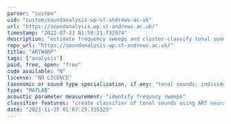 ```yaml
---
parser: "custom"
uid: "custom/soundanalysis-wp-st-andrews-ac-uk"
url: "https://soundanalysis.wp.st-andrews.ac.uk/"
timestamp: "2022-07-23 01:59:21.732974"
description: "estimate frequency sweeps and cluster-classify tonal sounds"
repo_url: "https://soundanalysis.wp.st-andrews.ac.uk/"
title: "ARTWARP"
tags: ["analysis"]
paid, free, open: "free"
code available: "N"
license: "NO LICENCE"
taxonomic or sound type specialization, if any: "tonal sounds; individual animal recognition"
type: "MATLAB"
acoustic parameter measurement: "identify frequncy sweeps"
classifier features: "create classifier of tonal sounds using ART neural network"
date: "2023-11-25 01:07:25.335325"
---
```

